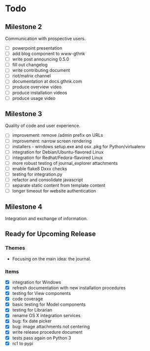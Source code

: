 # Todo

## Milestone 2

Communication with prospective users.

- [ ] powerpoint presentation
- [ ] add blog component to www-gthnk
- [ ] write post announcing 0.5.0
- [ ] fill out changelog
- [ ] write contributing document
- [ ] riot/matrix channel
- [ ] documentation at docs.gthnk.com
- [ ] produce overview video
- [ ] produce installation videos
- [ ] produce usage video

## Milestone 3

Quality of code and user experience.

- [ ] improvement: remove /admin prefix on URLs
- [ ] improvement: narrow screen rendering
- [ ] installers - windows setup.exe and osx .pkg for Python/virtualenv
- [ ] integration for Debian/Ubuntu-flavored Linux
- [ ] integration for Redhat/Fedora-flavored Linux
- [ ] more robust testing of journal_explorer attachments
- [ ] enable flake8 Dxxx checks
- [ ] testing for integration.py
- [ ] refactor and consolidate javascript
- [ ] separate static content from template content
- [ ] longer timeout for website authentication

## Milestone 4

Integration and exchange of information.

## Ready for Upcoming Release

### Themes

- Focusing on the main idea: the journal.

### Items

- [x] integration for Windows
- [x] refresh documentation with new installation procedures
- [x] testing for View components
- [x] code coverage
- [x] basic testing for Model components
- [x] testing for Librarian
- [x] rename OS X integration services
- [x] bug: fix date picker
- [x] bug: image attachments not centering
- [x] write release procedure document
- [x] tests pass again on Python 3
- [x] rc1 to pypi
